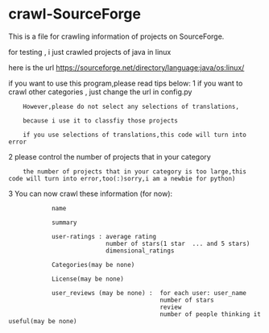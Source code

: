 # crawl-SourceForge

This is a file for crawling information of projects on SourceForge.

for testing , i just crawled projects of java in linux 

here is the url https://sourceforge.net/directory/language:java/os:linux/

if you want to use this program,please read tips below:
1
        if you want to crawl other categories , just change the url in config.py

        However,please do not select any selections of translations,
        
        because i use it to classfiy those projects

        if you use selections of translations,this code will turn into error

2
        please control the number of projects that in your category
        
        the number of projects that in your category is too large,this code will turn into error,too(:)sorry,i am a newbie for python)


3
        You can now crawl these information (for now):

                name

                summary

                user-ratings : average rating
                               number of stars(1 star  ... and 5 stars)
                               dimensional_ratings

                Categories(may be none)

                License(may be none)

                user_reviews (may be none) :  for each user: user_name
                                              number of stars
                                              review
                                              number of people thinking it useful(may be none)
